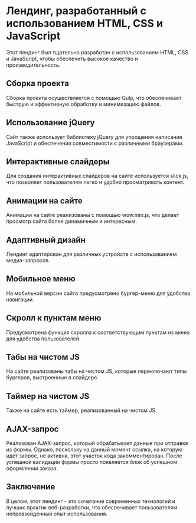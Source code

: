 # Лендинг, разработанный с использованием HTML, CSS и JavaScript

Этот лендинг был тщательно разработан с использованием HTML, CSS и JavaScript, чтобы обеспечить высокое качество и производительность.

## Сборка проекта

Сборка проекта осуществляется с помощью Gulp, что обеспечивает быструю и эффективную обработку и минимизацию файлов.

## Использование jQuery

Сайт также использует библиотеку jQuery для упрощения написания JavaScript и обеспечения совместимости с различными браузерами.

## Интерактивные слайдеры

Для создания интерактивных слайдеров на сайте используется slick.js, что позволяет пользователям легко и удобно просматривать контент.

## Анимации на сайте

Анимации на сайте реализованы с помощью wow.min.js, что делает просмотр сайта более динамичным и интересным.

## Адаптивный дизайн

Лендинг адаптирован для различных устройств с использованием медиа-запросов.

## Мобильное меню

На мобильной версии сайта предусмотрено бургер-меню для удобства навигации.

## Скролл к пунктам меню

Предусмотрена функция скролла к соответствующим пунктам из меню для удобства пользователей.

## Табы на чистом JS

На сайте реализованы табы на чистом JS, которые переключают типы бургеров, выстроенные в слайдере.

## Таймер на чистом JS

Также на сайте есть таймер, реализованный на чистом JS.

## AJAX-запрос

Реализован AJAX-запрос, который обрабатывает данные при отправке из формы. Однако, поскольку на данный момент ссылка, на которую идет запрос, не активна, этот участок кода закомментирован. После успешной валидации формы просто появляется блок об успешном оформлении заказа.

## Заключение

В целом, этот лендинг - это сочетание современных технологий и лучших практик веб-разработки, что обеспечивает пользователям непревзойденный опыт использования.
